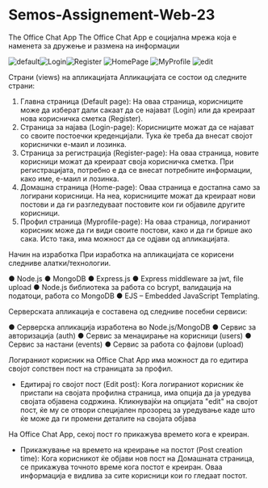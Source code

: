 # Semos-Assignement-Web-23
The Office Chat App
The Office Chat App е социјална мрежа која е наменета за дружење и размена на информации

![default](https://github.com/DancheBacheva/Semos-Assignement-Web-23/assets/128419533/5e704521-b762-477f-bfab-3770de717f0f)![Login](https://github.com/DancheBacheva/Semos-Assignement-Web-23/assets/128419533/194f33cb-537e-46bb-a6a5-021a9d71e23d)![Register](https://github.com/DancheBacheva/Semos-Assignement-Web-23/assets/128419533/dd448dbe-c885-454f-a19a-a792d27f1008)
![HomePage](https://github.com/DancheBacheva/Semos-Assignement-Web-23/assets/128419533/b8164f29-b7b2-4b18-ae78-092e4f10b719)
![MyProfile](https://github.com/DancheBacheva/Semos-Assignement-Web-23/assets/128419533/bfe0ceed-bf4f-49f2-8825-9b311d5facc2)
![edit](https://github.com/DancheBacheva/Semos-Assignement-Web-23/assets/128419533/98d8a4f6-a37a-4b8c-89e0-faf9b2a3fec3)










Страни (views) на апликацијата
Апликацијата се состои од следните страни:

1. Главна страница (Default page): На оваа страница, корисниците може да изберат дали сакаат да се најават (Login) или да креираат нова корисничка сметка (Register).
2. Страница за најава (Login-page): Корисниците можат да се најават со своите постоечки креденцијали. Тука ќе треба да внесат својот кориснички е-маил и лозинка.
3. Страница за регистрација (Register-page): На оваа страница, новите корисници можат да креираат своја корисничка сметка. При регистрацијата, потребно е да се внесат потребните информации, како име, е-маил и лозинка.
4. Домашна страница (Home-page): Оваа страница е достапна само за логирани корисници. На неа, корисниците можат да креираат нови постови и да ги разгледуваат постовите кои ги објавиле другите корисници.
5. Профил страница (Myprofile-page): На оваа страница, логираниот корисник може да ги види своите постови, како и да ги брише ако сака. Исто така, има можност да се одјави од апликацијата.

Начин на изработка
При изработка на апликацијата се корисени следниве алатки/технологии.

● Node.js
● MongoDB
● Express.js
● Express middleware за jwt, file upload
● Node.js библиотека за работа со bcrypt, валидација на податоци, работа со MongoDB
● EJS – Embedded JavaScript Templating.

Серверската апликација е составена од следниве посебни сервиси:

● Серверска апликација изработена во Node.js/MongoDB
● Сервис за авторизација (auth)
● Сервис за менаџирање на корисници (users)
● Сервис за настани (events)
● Сервис за работа со фајлови (upload)

Логираниот корисник на Office Chat App има можност да го едитира својот сопствен пост на страницата за профил.
- Едитирај го својот пост (Edit post): Кога логираниот корисник ќе пристапи на својата профилна страница, има опција да ја уредува својата објавена содржина. Кликнувајќи на опцијата "edit" на својот пост, ќе му се отвори специјален прозорец за уредување каде што ќе може да ги промени деталите на својата објава

На Office Chat App, секој пост го прикажува времето кога е креиран.

- Прикажување на времето на креирање на постот (Post creation time): Кога корисникот ќе објави нов пост на Домашната страница, се прикажува точното време кога постот е креиран. Оваа информација е видлива за сите корисници кои го гледаат постот.
